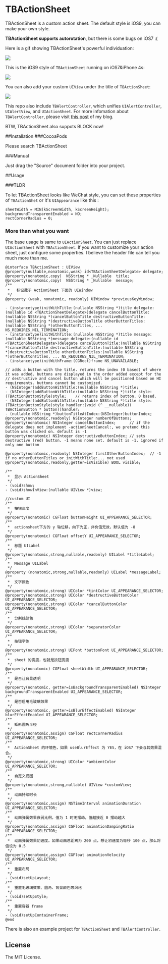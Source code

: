 # TBActionSheet

TBActionSheet is a custom action sheet. The default style is iOS9, you can make your own style.  

**TBActionSheet supports autorotation**, but there is some bugs on iOS7 :(

Here is a gif showing TBActionSheet's powerful individuation:

![](images/demo.gif)

This is the iOS9 style of `TBActionSheet` running on iOS7&iPhone 4s:

![](images/iPhone4s.jpg)

You can also add your custom `UIView` under the title of `TBActionSheet`:

![](images/iPhone6p.jpg)

This repo also include `TBAlertController`, which unifies `UIAlertController`, `UIAlertView`, and `UIActionSheet`. For more infomation about `TBAlertController`, please visit [this post](http://yulingtianxia.com/blog/2015/11/13/Summary-of-the-first-month-in-the-internship-of-Tencent/) of my blog.

BTW, TBActionSheet also suppots BLOCK now!

##Installation
###CocoaPods

Please search TBActionSheet

###Manual

Just drag the "Source" document folder into your project.

##Usage

###TLDR

To let TBActionSheet looks like WeChat style, you can set these properties of `TBActionShet` or it's `UIAppearance` like this :
```
sheetWidth = MIN(kScreenWidth, kScreenHeight);
backgroundTransparentEnabled = NO;
rectCornerRadius = 0;
``` 

### More than what you want

The base usage is same to `UIActionSheet`. You can just replace `UIActionSheet` with `TBActionSheet`. If you want to customize your action sheet, just configure some properties. I believe the header file can tell you much more than me. 

```
@interface TBActionSheet : UIView
@property(nullable,nonatomic,weak) id<TBActionSheetDelegate> delegate;
@property(nonatomic,copy)  NSString * _Nullable  title;
@property(nonatomic,copy)  NSString * _Nullable  message;
/**
 *   标记藏于 ActionSheet 下面的 UIWindow
 */
@property (weak, nonatomic, readonly) UIWindow *previousKeyWindow;

- (instancetype)initWithTitle:(nullable NSString *)title delegate:(nullable id <TBActionSheetDelegate>)delegate cancelButtonTitle:(nullable NSString *)cancelButtonTitle destructiveButtonTitle:(nullable NSString *)destructiveButtonTitle otherButtonTitles:(nullable NSString *)otherButtonTitles, ... NS_REQUIRES_NIL_TERMINATION;
- (instancetype)initWithTitle:(nullable NSString *)title message:(nullable NSString *)message delegate:(nullable id <TBActionSheetDelegate>)delegate cancelButtonTitle:(nullable NSString *)cancelButtonTitle destructiveButtonTitle:(nullable NSString *)destructiveButtonTitle otherButtonTitles:(nullable NSString *)otherButtonTitles, ... NS_REQUIRES_NIL_TERMINATION;
- (instancetype)initWithFrame:(CGRect)frame NS_UNAVAILABLE;

// adds a button with the title. returns the index (0 based) of where it was added. buttons are displayed in the order added except for the
// destructive and cancel button which will be positioned based on HI requirements. buttons cannot be customized.
- (NSInteger)addButtonWithTitle:(nullable NSString *)title;
- (NSInteger)addButtonWithTitle:(nullable NSString *)title style:(TBActionButtonStyle)style;    // returns index of button. 0 based.
- (NSInteger)addButtonWithTitle:(nullable NSString *)title style:(TBActionButtonStyle)style handler:(void (^ __nullable)( TBActionButton * button))handler;
- (nullable NSString *)buttonTitleAtIndex:(NSInteger)buttonIndex;
@property(nonatomic,readonly) NSInteger numberOfButtons;
@property(nonatomic) NSInteger cancelButtonIndex;      // if the delegate does not implement -actionSheetCancel:, we pretend this button was clicked on. default is -1
@property(nonatomic) NSInteger destructiveButtonIndex; // sets destructive (red) button. -1 means none set. default is -1. ignored if only one button

@property(nonatomic,readonly) NSInteger firstOtherButtonIndex;	// -1 if no otherButtonTitles or initWithTitle:... not used
@property(nonatomic,readonly,getter=isVisible) BOOL visible;

/**
 *  显示 ActionSheet
 */
- (void)show;
- (void)showInView:(nullable UIView *)view;

//custom UI
/**
 *  按钮高度
 */
@property(nonatomic) CGFloat buttonHeight UI_APPEARANCE_SELECTOR;
/**
 *  actionsheet下方的 y 轴位移，向下为正，非负值无效，默认值为 -8
 */
@property(nonatomic) CGFloat offsetY UI_APPEARANCE_SELECTOR;
/**
 *  标题 UILabel
 */
@property(nonatomic,strong,nullable,readonly) UILabel *titleLabel;
/**
 *  Message UILabel
 */
@property (nonatomic,strong,nullable,readonly) UILabel *messageLabel;
/**
 *  文字颜色
 */
@property(nonatomic,strong) UIColor *tintColor UI_APPEARANCE_SELECTOR;
@property(nonatomic,strong) UIColor *destructiveButtonColor UI_APPEARANCE_SELECTOR;
@property(nonatomic,strong) UIColor *cancelButtonColor UI_APPEARANCE_SELECTOR;
/**
 *  分割线颜色
 */
@property(nonatomic,strong) UIColor *separatorColor UI_APPEARANCE_SELECTOR;
/**
 *  按钮字体
 */
@property(nonatomic,strong) UIFont *buttonFont UI_APPEARANCE_SELECTOR;
/**
 *  sheet 的宽度，也就是按钮宽度
 */
@property(nonatomic) CGFloat sheetWidth UI_APPEARANCE_SELECTOR;
/**
 *  是否让背景透明
 */
@property(nonatomic, getter=isBackgroundTransparentEnabled) NSInteger backgroundTransparentEnabled UI_APPEARANCE_SELECTOR;
/**
 *  是否启用毛玻璃效果
 */
@property(nonatomic, getter=isBlurEffectEnabled) NSInteger blurEffectEnabled UI_APPEARANCE_SELECTOR;
/**
 *  矩形圆角半径
 */
@property(nonatomic,assign) CGFloat rectCornerRadius UI_APPEARANCE_SELECTOR;
/**
 *  ActionSheet 的环境色，如果 useBlurEffect 为 YES，在 iOS7 下会与其效果混合。
 */
@property(nonatomic,strong) UIColor *ambientColor UI_APPEARANCE_SELECTOR;
/**
 *  自定义视图
 */
@property(nonatomic,strong,nullable) UIView *customView;
/**
 *  动画持续时长
 */
@property(nonatomic,assign) NSTimeInterval animationDuration UI_APPEARANCE_SELECTOR;
/**
 *  动画弹簧效果衰弱比例，值为 1 时无摆动，值越接近 0 摆动越大
 */
@property(nonatomic,assign) CGFloat animationDampingRatio UI_APPEARANCE_SELECTOR;
/**
 *  动画弹簧效果初速度。如果动画总距离为 200 点，想让初速度为每秒 100 点，那么将值设为 0.5
 */
@property(nonatomic,assign) CGFloat animationVelocity UI_APPEARANCE_SELECTOR;
/**
 *  重置布局
 */
- (void)setUpLayout;
/**
 *  重置毛玻璃效果、圆角、背景颜色等风格
 */
- (void)setUpStyle;
/**
 *  重置容器 frame
 */
- (void)setUpContainerFrame;
@end
```

There is also an example project for `TBActionSheet` and `TBAlertController`.

## License

The MIT License.